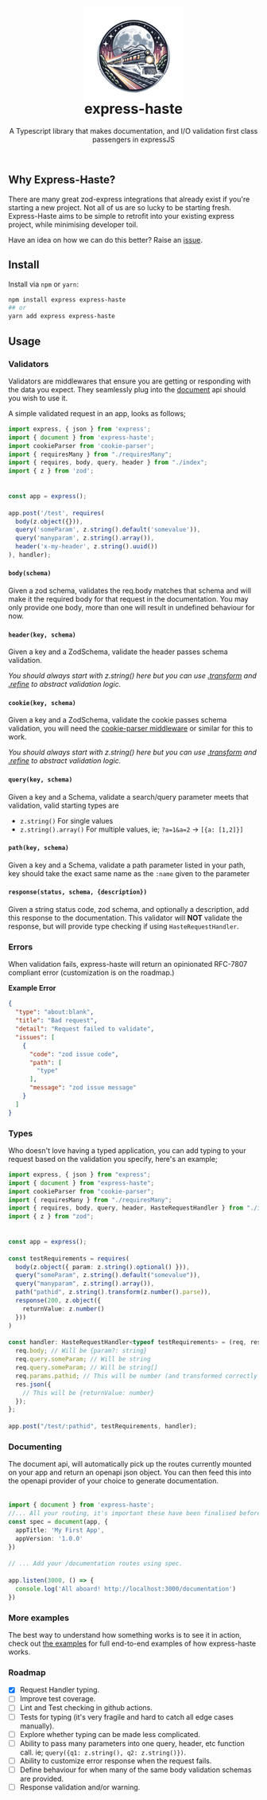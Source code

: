 <p align="center">
  <img src="docs/assets/logo.png" width="200px" align="center" alt="express-haste logo" style="margin-bottom: -50px" />
  <h1 align="center">express-haste</h1>
<p align="center">
A Typescript library that makes documentation, and I/O validation first class passengers in expressJS
</p>
<div align="center">
</div>
<br>

## Why Express-Haste?

There are many great zod-express integrations that already exist if you're starting a new project.
Not all of us are so lucky to be starting fresh. Express-Haste aims to be simple to retrofit into
your existing express project, while minimising developer toil.

Have an idea on how we can do this better? Raise an [issue](https://github.com/avra-m3/express-haste/issues/new/choose).

## Install

Install via `npm` or `yarn`:

```bash
npm install express express-haste
## or
yarn add express express-haste
```

## Usage

### Validators

Validators are middlewares that ensure you are getting or responding with
the data you expect. They seamlessly plug into the [document](#documenting---document) api
should you wish to use it.

A simple validated request in an app, looks as follows;

```typescript
import express, { json } from 'express';
import { document } from 'express-haste';
import cookieParser from 'cookie-parser';
import { requiresMany } from "./requiresMany";
import { requires, body, query, header } from "./index";
import { z } from 'zod';


const app = express();

app.post('/test', requires(
  body(z.object({})),
  query('someParam', z.string().default('somevalue')),
  query('manyparam', z.string().array()),
  header('x-my-header', z.string().uuid())
), handler);
```

#### `body(schema)`

Given a zod schema, validates the req.body matches that schema and will make it the required body for that request
in the documentation. You may only provide one body, more than one will result in undefined behaviour for now.

#### `header(key, schema)`

Given a key and a ZodSchema, validate the header passes schema validation.

*You should always start with z.string() here but you can use [.transform](https://zod.dev/?id=transform)*
*and [.refine](https://zod.dev/?id=refine) to abstract validation logic.*

#### `cookie(key, schema)`

Given a key and a ZodSchema, validate the cookie passes schema validation, you will need
the [cookie-parser middleware](https://expressjs.com/en/resources/middleware/cookie-parser.html)
or similar for this to work.

*You should always start with z.string() here but you can use [.transform](https://zod.dev/?id=transform)*
*and [.refine](https://zod.dev/?id=refine) to abstract validation logic.*

#### `query(key, schema)`
Given a key and a Schema, validate a search/query parameter meets that validation, valid starting types are
- `z.string()` For single values
- `z.string().array()` For multiple values, ie; `?a=1&a=2` -> `[{a: [1,2]}]`

#### `path(key, schema)`
Given a key and a Schema, validate a path parameter listed in your path, key should take the exact same name as the 
`:name` given to the parameter

#### `response(status, schema, {description})`
Given a string status code, zod schema, and optionally a description, add this response to the documentation.
This validator will **NOT** validate the response, but will provide type checking if using `HasteRequestHandler`.


### Errors

When validation fails, express-haste will return an opinionated RFC-7807 compliant error (customization is on the
roadmap.)

**Example Error**

```json
{
  "type": "about:blank",
  "title": "Bad request",
  "detail": "Request failed to validate",
  "issues": [
    {
      "code": "zod issue code",
      "path": [
        "type"
      ],
      "message": "zod issue message"
    }
  ]
}
```

### Types

Who doesn't love having a typed application, you can add typing to your request based on the validation you specify,
here's an example;

```typescript
import express, { json } from "express";
import { document } from "express-haste";
import cookieParser from "cookie-parser";
import { requiresMany } from "./requiresMany";
import { requires, body, query, header, HasteRequestHandler } from "./index";
import { z } from "zod";


const app = express();

const testRequirements = requires(
  body(z.object({ param: z.string().optional() })),
  query("someParam", z.string().default("somevalue")),
  query("manyparam", z.string().array()),
  path("pathid", z.string().transform(z.number().parse)),
  response(200, z.object({
    returnValue: z.number()
  }))
)

const handler: HasteRequestHandler<typeof testRequirements> = (req, res) => {
  req.body; // Will be {param?: string}
  req.query.someParam; // Will be string
  req.query.someParam; // Will be string[]
  req.params.pathid; // This will be number (and transformed correctly to number in the request.
  res.json({
    // This will be {returnValue: number}
  });
};

app.post("/test/:pathid", testRequirements, handler);
```

### Documenting

The document api, will automatically pick up the routes currently mounted on your app and return an openapi json object.
You can then feed this into the openapi provider of your choice to generate documentation.

```typescript

import { document } from 'express-haste';
//... All your routing, it's important these have been finalised before you call document.
const spec = document(app, {
  appTitle: 'My First App',
  appVersion: '1.0.0'
})

// ... Add your /documentation routes using spec.

app.listen(3000, () => {
  console.log('All aboard! http://localhost:3000/documentation')
})
```

### More examples

The best way to understand how something works is to see it in action, check out [the examples](/docs/examples) for
full end-to-end examples of how express-haste works.


### Roadmap
* [X] Request Handler typing.
* [ ] Improve test coverage.
* [ ] Lint and Test checking in github actions.
* [ ] Tests for typing (it's very fragile and hard to catch all edge cases manually).
* [ ] Explore whether typing can be made less complicated.
* [ ] Ability to pass many parameters into one query, header, etc function call. ie; `query({q1: z.string(), q2: z.string()})`.
* [ ] Ability to customize error response when the request fails.
* [ ] Define behaviour for when many of the same body validation schemas are provided.
* [ ] Response validation and/or warning.